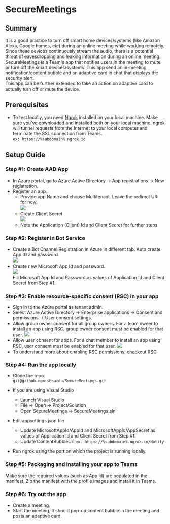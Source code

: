 # SecureMeetings

## Summary
It is a good practice to turn off smart home devices/systems (like Amazon Alexa, Google homes, etc) during an online meeting while working remotely. Since these devices continuously stream the audio, there is a potential threat of eavesdropping and leaking information during an online meeting.<br>
SecureMeetings is a Team's app that notifies users in the meeting to mute or turn off the smart devices/systems. This app send an in-meeting notification/content bubble and an adaptive card in chat that displays the security alert. <br>
This app can be further extended to take an action on adaptive card to actually turn off or mute the device.

## Prerequisites
- To test locally, you need [Ngrok](https://ngrok.com/download) installed on your local machine. Make sure you've downloaded and installed both on your local machine. ngrok will tunnel requests from the Internet to your local computer and terminate the SSL connection from Teams.<br/>
`ex: https://%subdomain%.ngrok.io` 

## Setup Guide

### Step #1: Create AAD App
- In Azure portal, go to Azure Active Directory -> App registrations -> New registration.
- Register an app.
	- Provide app Name and choose Multitenant. Leave the redirect URI for now.<br/>
	![](./Images/Setup_Step1_1.png)
	- Create Client Secret<br/>
	![](./Images/Setup_Step1_2.png)<br/>
	- Note the Application (Client) Id and Client Secret for further steps.

### Step #2: Register in Bot Service
- Create a Bot Channel Registration in Azure in different tab. Auto create App ID and password<br/>
![](./Images/Setup_Step2_1.png)<br/>
- Create new Microsoft App Id and password.<br/>
![](./Images/Setup_Step2_2.png)<br/>
Fill Microsoft App Id and Password as values of Application Id and Client Secret from Step #1.

### Step #3: Enable resource-specific consent (RSC) in your app
- Sign in to the Azure portal as tenant admin.
- Select Azure Active Directory -> Enterprise applications -> Consent and permissions -> User consent settings.
- Allow group owner consent for all group owners. For a team owner to install an app using RSC, group owner consent must be enabled for that user.
![](./Images/Setup_Step4_1.png)<br/>
- Allow user consent for apps. For a chat member to install an app using RSC, user consent must be enabled for that user.
![](./Images/Setup_Step4_2.png)<br/>
- To understand more about enabling RSC permissions, checkout [RSC](https://docs.microsoft.com/en-us/microsoftteams/platform/graph-api/rsc/resource-specific-consent#enable-resource-specific-consent-in-your-application)

### Step #4: Run the app locally
- Clone the repo <br/>
`git@github.com:shsarda/SecureMeetings.git`

- If you are using Visual Studio
	- Launch Visual Studio
	- File -> Open -> Project/Solution
	- Open SecureMeetings -> SecureMeetings.sln

- Edit appsettings.json file
	- Update MicrosoftAppId/AppId and MicrosoftAppId/AppSecret as values of Application Id and Client Secret from Step #1.
	- Update ContentBubbleUrl `ex. https://%subdomain%.ngrok.io/Notify`

- Run ngrok using the port on which the project is running locally.

### Step #5: Packaging and installing your app to Teams

Make sure the required values (such as App id) are populated in the manifest, Zip the manifest with the profile images and install it in Teams.

### Step #6: Try out the app

- Create a meeting.
- Start the meeting. It should pop-up content bubble in the meeting and posts an adaptive card.

